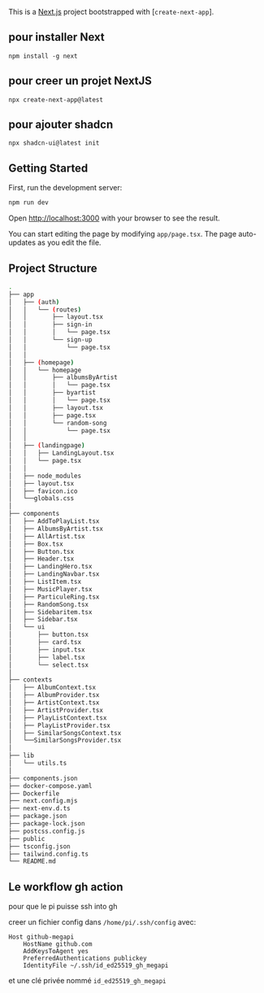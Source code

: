 This is a [Next.js](https://nextjs.org/) project bootstrapped with [`create-next-app`].

## pour installer Next
`npm install -g next`
## pour creer un projet NextJS
`npx create-next-app@latest`
## pour ajouter shadcn
`npx shadcn-ui@latest init`

## Getting Started

First, run the development server:

```bash
npm run dev
```

Open [http://localhost:3000](http://localhost:3000) with your browser to see the result.

You can start editing the page by modifying `app/page.tsx`. The page auto-updates as you edit the file.

## Project Structure

```bash
.
├── app
│   ├── (auth)
│   │   └── (routes)
│   │       ├── layout.tsx
│   │       ├── sign-in
│   │       │   └── page.tsx
│   │       └── sign-up
│   │           └── page.tsx
│   │
│   ├── (homepage)
│   │   └── homepage
│   │       ├── albumsByArtist
│   │       │   └── page.tsx
│   │       ├── byartist
│   │       │   └── page.tsx
│   │       ├── layout.tsx
│   │       ├── page.tsx
│   │       └── random-song
│   │           └── page.tsx
│   │
│   ├── (landingpage)
│   │   ├── LandingLayout.tsx
│   │   └── page.tsx
│   │
│   ├── node_modules
│   ├── layout.tsx
│   ├── favicon.ico
│   └──globals.css
│
├── components
│   ├── AddToPlayList.tsx
│   ├── AlbumsByArtist.tsx
│   ├── AllArtist.tsx
│   ├── Box.tsx
│   ├── Button.tsx
│   ├── Header.tsx
│   ├── LandingHero.tsx
│   ├── LandingNavbar.tsx
│   ├── ListItem.tsx
│   ├── MusicPlayer.tsx
│   ├── ParticuleRing.tsx
│   ├── RandomSong.tsx
│   ├── Sidebaritem.tsx
│   ├── Sidebar.tsx
│   └── ui
│       ├── button.tsx
│       ├── card.tsx
│       ├── input.tsx
│       ├── label.tsx
│       └── select.tsx
│
├── contexts
│   ├── AlbumContext.tsx
│   ├── AlbumProvider.tsx
│   ├── ArtistContext.tsx
│   ├── ArtistProvider.tsx
│   ├── PlayListContext.tsx
│   ├── PlayListProvider.tsx
│   ├── SimilarSongsContext.tsx
│   └──SimilarSongsProvider.tsx
│
├── lib
│   └── utils.ts
│
├── components.json
├── docker-compose.yaml
├── Dockerfile
├── next.config.mjs
├── next-env.d.ts
├── package.json
├── package-lock.json
├── postcss.config.js
├── public
├── tsconfig.json
├── tailwind.config.ts
└── README.md
```

## Le workflow gh action

pour que le pi puisse ssh into gh

creer un fichier config dans `/home/pi/.ssh/config` avec:
```
Host github-megapi
	HostName github.com 
    AddKeysToAgent yes 
    PreferredAuthentications publickey 
    IdentityFile ~/.ssh/id_ed25519_gh_megapi
```
et une clé privée nommé `id_ed25519_gh_megapi`